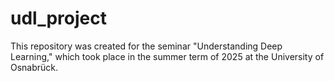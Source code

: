 # udl_project
This repository was created for the seminar "Understanding Deep Learning," which took place in the summer term of 2025 at the University of Osnabrück.
